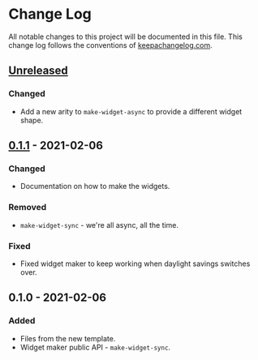 # Change Log
All notable changes to this project will be documented in this file. This change log follows the conventions of [keepachangelog.com](http://keepachangelog.com/).

## [Unreleased]
### Changed
- Add a new arity to `make-widget-async` to provide a different widget shape.

## [0.1.1] - 2021-02-06
### Changed
- Documentation on how to make the widgets.

### Removed
- `make-widget-sync` - we're all async, all the time.

### Fixed
- Fixed widget maker to keep working when daylight savings switches over.

## 0.1.0 - 2021-02-06
### Added
- Files from the new template.
- Widget maker public API - `make-widget-sync`.

[Unreleased]: https://github.com/your-name/html-templating/compare/0.1.1...HEAD
[0.1.1]: https://github.com/your-name/html-templating/compare/0.1.0...0.1.1
